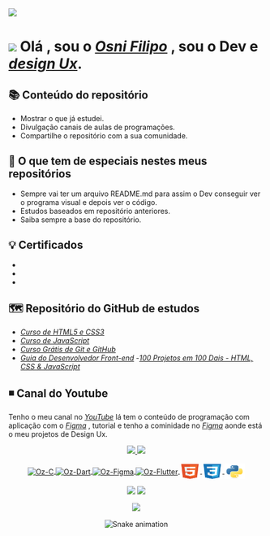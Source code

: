 <img src="https://user-images.githubusercontent.com/70382532/138322189-2db8df52-9dcb-40a0-88a8-c365466bd33d.gif">

# <img src="https://media.giphy.com/media/hvRJCLFzcasrR4ia7z/giphy.gif" width="28"> Olá , sou o <a href="https://www.linkedin.com/in/osni-filipo-66a62a1a2"><i>Osni Filipo</i></a> , sou o Dev e <a href="https://www.figma.com/@osnifilipo"><i>design Ux</i></a><span>.

## 📚 Conteúdo do repositório 

- Mostrar o que já estudei.
- Divulgação canais de aulas de programações.
- Compartilhe o repositório com a sua comunidade.

## 🚨 O que tem de especiais nestes meus repositórios

- Sempre vai ter um arquivo README.md para assim o Dev conseguir ver o programa visual e depois ver o código.
- Estudos baseados em repositório anteriores.
- Saiba sempre a base do repositório.

## 💡 Certificados
  
-
-
-

## 🗺️ Repositório do GitHub de estudos
  
- <a href="https://github.com/gustavoguanabara/html-css"><i>Curso de HTML5 e CSS3</i></a><span>
- <a href="https://github.com/gustavoguanabara/javascript"><i>Curso de JavaScript</i></a><span>
- <a href="https://github.com/gustavoguanabara/git-github"><i>Curso Grátis de Git e GitHub</i></a><span>
- <a href="https://github.com/arthurspk/guiadofrontend"><i>Guia do Desenvolvedor Front-end</i></a><span>
-<a href="https://github.com/solygambas/html-css-javascript-projects"><i>100 Projetos em 100 Dais - HTML, CSS & JavaScript</i></a><span>
  
## ◾ Canal do Youtube

  
Tenho o meu canal no <a href="https://www.youtube.com/channel/UCfcHP173bUZB_yjRZOIAceg"><i>YouTube</i></a><span> lá tem o conteúdo de programação com aplicação com o <a href="https://www.figma.com/@osnifilipo"><i>Figma</i></a><span> , tutorial e tenho a cominidade no <a href="https://www.figma.com/@osnifilipo"><i>Figma</i></a><span> aonde está o meu projetos de Design Ux.
  
<div align="center">
  <a href="https://github.com/OsniFilipo">
  <img height="180em" src="https://github-readme-stats.vercel.app/api?username=osnifilipo&show_icons=true&theme=tokyonight&include_all_commits=true&count_private=true"/>
  <img height="180em" src="https://github-readme-stats.vercel.app/api/top-langs/?username=osnifilipo&layout=compact&langs_count=7&theme=tokyonight"/>
</div>

<div align="center" valign="top"><br>
  
  <img align="center" alt="Oz-C" height="30" width="40" src="https://cdn.jsdelivr.net/gh/devicons/devicon/icons/c/c-original.svg">
  <img align="center" alt="Oz-Dart" height="30" width="40" src="https://cdn.jsdelivr.net/gh/devicons/devicon/icons/dart/dart-original.svg">
  <img align="center" alt="Oz-Figma" height="30" width="40" src="https://cdn.jsdelivr.net/gh/devicons/devicon/icons/figma/figma-original.svg">
  <img align="center" alt="Oz-Flutter" height="30" width="40" src="https://cdn.jsdelivr.net/gh/devicons/devicon/icons/flutter/flutter-original.svg">
  <img align="center" alt="Oz-HTML" height="30" width="40" src="https://raw.githubusercontent.com/devicons/devicon/master/icons/html5/html5-original.svg">
  <img align="center" alt="Oz-CSS" height="30" width="40" src="https://raw.githubusercontent.com/devicons/devicon/master/icons/css3/css3-original.svg">
  <img align="center" alt="Oz-Python" height="30" width="40" src="https://raw.githubusercontent.com/devicons/devicon/master/icons/python/python-original.svg">
  
</div>

<div align="center">
  
  <a href="https://www.youtube.com/channel/UCfcHP173bUZB_yjRZOIAceg" target="_blank"><img src="https://img.shields.io/badge/YouTube-FF0000?style=for-the-badge&logo=youtube&logoColor=white" target="_blank"></a>
  <a href="https://www.instagram.com/osni.filipo/" target="_blank"><img src="https://img.shields.io/badge/-Instagram-%23E4405F?style=for-the-badge&logo=instagram&logoColor=white" target="_blank"></a>
  <!-- <a href="https://www.facebook.com/pr.eduardoribeiro" target="_blank"><img src="https://img.shields.io/badge/Facebook-1877F2?style=for-the-badge&logo=facebook&logoColor=white" target="_blank"></a>  -->
  <a href="https://www.linkedin.com/in/osni-filipo-66a62a1a2" target="_blank"><img src="https://img.shields.io/badge/-LinkedIn-%230077B5?style=for-the-badge&logo=linkedin&logoColor=white" target="_blank"></a> 
  
</div>
 
<div align="center">
  
![Snake animation](https://github.com/osnifilipo/osnifilipo/blob/output/github-contribution-grid-snake.svg)
  
</div>
